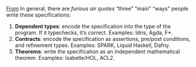 [From](https://www.hillelwayne.com/post/theorem-prover-showdown)
In general, there are *furious air quotes* “three” “main” “ways” people write these specifications:
1. **Dependent types**: encode the specification into the type of the program. If it typechecks, it’s correct. Examples: Idris, Agda, F*.
2. **Contracts**: encode the specification as assertions, pre/post conditions, and refinement types. Examples: SPARK, Liquid Haskell, Dafny.
3. **Theorems**: write the specification as an independent mathematical theorem. Examples: Isabelle/HOL, ACL2.
